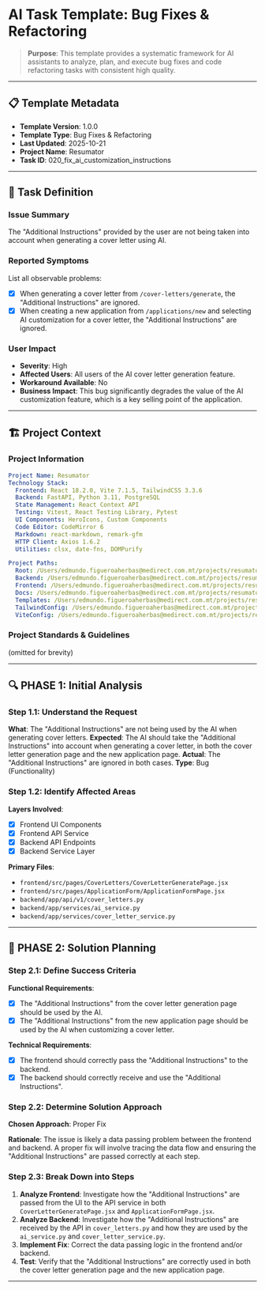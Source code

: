 # AI Task Template: Bug Fixes & Refactoring

> **Purpose**: This template provides a systematic framework for AI assistants to analyze, plan, and execute bug fixes and code refactoring tasks with consistent high quality.

---

## 📋 Template Metadata

- **Template Version**: 1.0.0
- **Template Type**: Bug Fixes & Refactoring
- **Last Updated**: 2025-10-21
- **Project Name**: Resumator
- **Task ID**: 020_fix_ai_customization_instructions

---

## 🎯 Task Definition

### Issue Summary
The "Additional Instructions" provided by the user are not being taken into account when generating a cover letter using AI.

### Reported Symptoms
List all observable problems:
- [x] When generating a cover letter from `/cover-letters/generate`, the "Additional Instructions" are ignored.
- [x] When creating a new application from `/applications/new` and selecting AI customization for a cover letter, the "Additional Instructions" are ignored.

### User Impact
- **Severity**: High
- **Affected Users**: All users of the AI cover letter generation feature.
- **Workaround Available**: No
- **Business Impact**: This bug significantly degrades the value of the AI customization feature, which is a key selling point of the application.

---

## 🏗️ Project Context

### Project Information
```yaml
Project Name: Resumator
Technology Stack:
  Frontend: React 18.2.0, Vite 7.1.5, TailwindCSS 3.3.6
  Backend: FastAPI, Python 3.11, PostgreSQL
  State Management: React Context API
  Testing: Vitest, React Testing Library, Pytest
  UI Components: HeroIcons, Custom Components
  Code Editor: CodeMirror 6
  Markdown: react-markdown, remark-gfm
  HTTP Client: Axios 1.6.2
  Utilities: clsx, date-fns, DOMPurify

Project Paths:
  Root: /Users/edmundo.figueroaherbas@medirect.com.mt/projects/resumator
  Backend: /Users/edmundo.figueroaherbas@medirect.com.mt/projects/resumator/backend
  Frontend: /Users/edmundo.figueroaherbas@medirect.com.mt/projects/resumator/frontend
  Docs: /Users/edmundo.figueroaherbas@medirect.com.mt/projects/resumator/.vibe
  Templates: /Users/edmundo.figueroaherbas@medirect.com.mt/projects/resumator/.vibe/templates
  TailwindConfig: /Users/edmundo.figueroaherbas@medirect.com.mt/projects/resumator/frontend/tailwind.config.js
  ViteConfig: /Users/edmundo.figueroaherbas@medirect.com.mt/projects/resumator/frontend/vite.config.mjs
```

### Project Standards & Guidelines
(omitted for brevity)

---

## 🔍 PHASE 1: Initial Analysis

### Step 1.1: Understand the Request
**What**: The "Additional Instructions" are not being used by the AI when generating cover letters.
**Expected**: The AI should take the "Additional Instructions" into account when generating a cover letter, in both the cover letter generation page and the new application page.
**Actual**: The "Additional Instructions" are ignored in both cases.
**Type**: Bug (Functionality)

### Step 1.2: Identify Affected Areas
**Layers Involved**:
- [x] Frontend UI Components
- [x] Frontend API Service
- [x] Backend API Endpoints
- [x] Backend Service Layer

**Primary Files**:
- `frontend/src/pages/CoverLetters/CoverLetterGeneratePage.jsx`
- `frontend/src/pages/ApplicationForm/ApplicationFormPage.jsx`
- `backend/app/api/v1/cover_letters.py`
- `backend/app/services/ai_service.py`
- `backend/app/services/cover_letter_service.py`

---

## 🎯 PHASE 2: Solution Planning

### Step 2.1: Define Success Criteria
**Functional Requirements**:
- [x] The "Additional Instructions" from the cover letter generation page should be used by the AI.
- [x] The "Additional Instructions" from the new application page should be used by the AI when customizing a cover letter.

**Technical Requirements**:
- [x] The frontend should correctly pass the "Additional Instructions" to the backend.
- [x] The backend should correctly receive and use the "Additional Instructions".

### Step 2.2: Determine Solution Approach
**Chosen Approach**: Proper Fix

**Rationale**: The issue is likely a data passing problem between the frontend and backend. A proper fix will involve tracing the data flow and ensuring the "Additional Instructions" are passed correctly at each step.

### Step 2.3: Break Down into Steps
1.  **Analyze Frontend**: Investigate how the "Additional Instructions" are passed from the UI to the API service in both `CoverLetterGeneratePage.jsx` and `ApplicationFormPage.jsx`.
2.  **Analyze Backend**: Investigate how the "Additional Instructions" are received by the API in `cover_letters.py` and how they are used by the `ai_service.py` and `cover_letter_service.py`.
3.  **Implement Fix**: Correct the data passing logic in the frontend and/or backend.
4.  **Test**: Verify that the "Additional Instructions" are correctly used in both the cover letter generation page and the new application page.
---